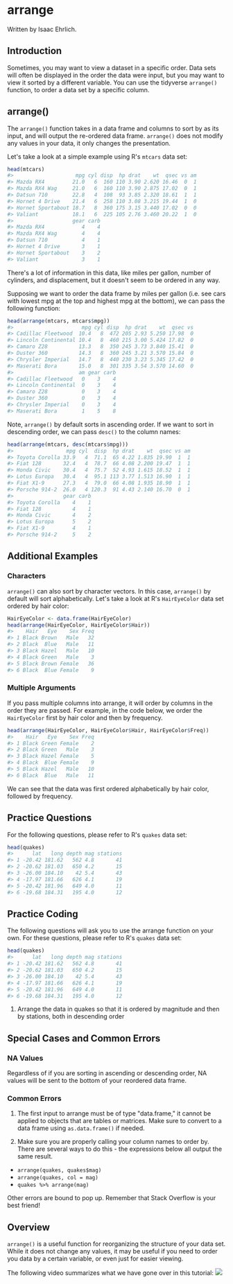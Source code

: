 



# arrange

Written by Isaac Ehrlich.


## Introduction

Sometimes, you may want to view a dataset in a specific order. Data sets will often be displayed in the order the data were input, but you may want to view it sorted by a different variable. You can use the tidyverse `arrange()` function, to order a data set by a specific column.

## arrange()

The `arrange()` function takes in a data frame and columns to sort by as its input, and will output the re-ordered data frame. `arrange()` does not modify any values in your data, it only changes the presentation.

Let's take a look at a simple example using R's `mtcars` data set:


```r
head(mtcars)
#>                    mpg cyl disp  hp drat    wt  qsec vs am
#> Mazda RX4         21.0   6  160 110 3.90 2.620 16.46  0  1
#> Mazda RX4 Wag     21.0   6  160 110 3.90 2.875 17.02  0  1
#> Datsun 710        22.8   4  108  93 3.85 2.320 18.61  1  1
#> Hornet 4 Drive    21.4   6  258 110 3.08 3.215 19.44  1  0
#> Hornet Sportabout 18.7   8  360 175 3.15 3.440 17.02  0  0
#> Valiant           18.1   6  225 105 2.76 3.460 20.22  1  0
#>                   gear carb
#> Mazda RX4            4    4
#> Mazda RX4 Wag        4    4
#> Datsun 710           4    1
#> Hornet 4 Drive       3    1
#> Hornet Sportabout    3    2
#> Valiant              3    1
```

There's a lot of information in this data, like miles per gallon, number of cylinders, and displacement, but it doesn't seem to be ordered in any way.

Supposing we want to order the data frame by miles per gallon (i.e. see cars with lowest mpg at the top and highest mpg at the bottom), we can pass the following function:


```r
head(arrange(mtcars, mtcars$mpg))
#>                      mpg cyl disp  hp drat    wt  qsec vs
#> Cadillac Fleetwood  10.4   8  472 205 2.93 5.250 17.98  0
#> Lincoln Continental 10.4   8  460 215 3.00 5.424 17.82  0
#> Camaro Z28          13.3   8  350 245 3.73 3.840 15.41  0
#> Duster 360          14.3   8  360 245 3.21 3.570 15.84  0
#> Chrysler Imperial   14.7   8  440 230 3.23 5.345 17.42  0
#> Maserati Bora       15.0   8  301 335 3.54 3.570 14.60  0
#>                     am gear carb
#> Cadillac Fleetwood   0    3    4
#> Lincoln Continental  0    3    4
#> Camaro Z28           0    3    4
#> Duster 360           0    3    4
#> Chrysler Imperial    0    3    4
#> Maserati Bora        1    5    8
```

Note, `arrange()` by default sorts in ascending order. If we want to sort in descending order, we can pass `desc()` to the column names:


```r
head(arrange(mtcars, desc(mtcars$mpg)))
#>                 mpg cyl  disp  hp drat    wt  qsec vs am
#> Toyota Corolla 33.9   4  71.1  65 4.22 1.835 19.90  1  1
#> Fiat 128       32.4   4  78.7  66 4.08 2.200 19.47  1  1
#> Honda Civic    30.4   4  75.7  52 4.93 1.615 18.52  1  1
#> Lotus Europa   30.4   4  95.1 113 3.77 1.513 16.90  1  1
#> Fiat X1-9      27.3   4  79.0  66 4.08 1.935 18.90  1  1
#> Porsche 914-2  26.0   4 120.3  91 4.43 2.140 16.70  0  1
#>                gear carb
#> Toyota Corolla    4    1
#> Fiat 128          4    1
#> Honda Civic       4    2
#> Lotus Europa      5    2
#> Fiat X1-9         4    1
#> Porsche 914-2     5    2
```

## Additional Examples

### Characters

`arrange()` can also sort by character vectors. In this case, `arrange()` by default will sort alphabetically. Let's take a look at R's `HairEyeColor` data set ordered by hair color:


```r
HairEyeColor <- data.frame(HairEyeColor)
head(arrange(HairEyeColor, HairEyeColor$Hair))
#>    Hair   Eye    Sex Freq
#> 1 Black Brown   Male   32
#> 2 Black  Blue   Male   11
#> 3 Black Hazel   Male   10
#> 4 Black Green   Male    3
#> 5 Black Brown Female   36
#> 6 Black  Blue Female    9
```

### Multiple Arguments

If you pass multiple columns into arrange, it will order by columns in the order they are passed. For example, in the code below, we order the `HairEyeColor` first by hair color and then by frequency.


```r
head(arrange(HairEyeColor, HairEyeColor$Hair, HairEyeColor$Freq))
#>    Hair   Eye    Sex Freq
#> 1 Black Green Female    2
#> 2 Black Green   Male    3
#> 3 Black Hazel Female    5
#> 4 Black  Blue Female    9
#> 5 Black Hazel   Male   10
#> 6 Black  Blue   Male   11
```

We can see that the data was first ordered alphabetically by hair color, followed by frequency.


## Practice Questions

For the following questions, please refer to R's `quakes` data set:


```r
head(quakes)
#>      lat   long depth mag stations
#> 1 -20.42 181.62   562 4.8       41
#> 2 -20.62 181.03   650 4.2       15
#> 3 -26.00 184.10    42 5.4       43
#> 4 -17.97 181.66   626 4.1       19
#> 5 -20.42 181.96   649 4.0       11
#> 6 -19.68 184.31   195 4.0       12
```

<!-- ```{r arrangeq1, echo = FALSE} -->
<!-- question("arrange() by default sorts in descending order", -->
<!-- answer("True"), -->
<!-- answer("False", correct = TRUE), -->
<!-- allow_retry = TRUE) -->
<!-- ``` -->

<!-- ```{r arrangeq2, echo = FALSE} -->
<!-- question("Select the correct code to sort 'quakes' by magnitude in descending order", -->
<!-- answer("arrange(quakes, quakes$mag)", -->
<!--        message = "Remember the default!"), -->
<!-- answer("arrange(quakes, quakes$stations, desc(quakes$mag))", -->
<!--        message = "Keep in mind what you want to sort by!"), -->
<!-- answer("arrange(quakes, desc(quakes$mag)", correct = TRUE), -->
<!-- answer("arrange(desc(quakes), quakes$mag)", -->
<!--        message = "Remember what you apply 'desc()' to!"), -->
<!-- allow_retry = TRUE) -->
<!-- ``` -->

<!-- ```{r arrangeq3, echo = FALSE} -->
<!-- question("Select the correct code to sort 'quakes' by magnitude and then by depth", -->
<!-- answer("arrange(quakes, quakes$mag, quakes$depth)", correct = TRUE), -->
<!-- answer("arrange(quakes, quakes$depth, quakes$mag))", -->
<!--        message = "Keep in mind the order you want to sort by!"), -->
<!-- answer("arrange(quakes$mag, quakes$depth)", -->
<!--        message = "Don't forget the first argument!"), -->
<!-- answer("arrange(quakes, c(quakes$mag, quakes$depth))", -->
<!--        message = "Keep in mind how to pass multiple arguments!"), -->
<!-- allow_retry = TRUE) -->
<!-- ``` -->

## Practice Coding

The following questions will ask you to use the arrange function on your own.
For these questions, please refer to R's `quakes` data set:


```r
head(quakes)
#>      lat   long depth mag stations
#> 1 -20.42 181.62   562 4.8       41
#> 2 -20.62 181.03   650 4.2       15
#> 3 -26.00 184.10    42 5.4       43
#> 4 -17.97 181.66   626 4.1       19
#> 5 -20.42 181.96   649 4.0       11
#> 6 -19.68 184.31   195 4.0       12
```

1. Arrange the data in quakes so that it is ordered by magnitude and then by stations, both in descending order

<!-- ```{r arrangeq4, exercise = TRUE} -->

<!-- ``` -->

## Special Cases and Common Errors

### NA Values

Regardless of if you are sorting in ascending or descending order, NA values will be sent to the bottom of your reordered data frame.

### Common Errors

1. The first input to arrange must be of type "data.frame," it cannot be applied to objects that are tables or matrices. Make sure to convert to a data frame using `as.data.frame()` if needed.

2. Make sure you are properly calling your column names to order by. There are several ways to do this - the expressions below all output the same result.
* `arrange(quakes, quakes$mag)`
* `arrange(quakes, col = mag)`
* `quakes %>% arrange(mag)`

Other errors are bound to pop up. Remember that Stack Overflow is your best friend!

## Overview

`arrange()` is a useful function for reorganizing the structure of your data set. While it does not change any values, it may be useful if you need to order you data by a certain variable, or even just for easier viewing.

The following video summarizes what we have gone over in this tutorial: ![](https://www.youtube.com/watch?v=Ni6_PEzqLGQ&ab_channel=DOSSToolkit)

















